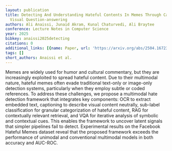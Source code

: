 ```yaml
---
layout: publication
title: Detecting And Understanding Hateful Contents In Memes Through Captioning And
  Visual Question-answering
authors: Ali Anaissi, Junaid Akram, Kunal Chaturvedi, Ali Braytee
conference: Lecture Notes in Computer Science
year: 2025
bibkey: anaissi2025detecting
citations: 0
additional_links: [{name: Paper, url: 'https://arxiv.org/abs/2504.16723'}]
tags: []
short_authors: Anaissi et al.
---
```

Memes are widely used for humor and cultural commentary, but they are
increasingly exploited to spread hateful content. Due to their multimodal
nature, hateful memes often evade traditional text-only or image-only detection
systems, particularly when they employ subtle or coded references. To address
these challenges, we propose a multimodal hate detection framework that
integrates key components: OCR to extract embedded text, captioning to describe
visual content neutrally, sub-label classification for granular categorization
of hateful content, RAG for contextually relevant retrieval, and VQA for
iterative analysis of symbolic and contextual cues. This enables the framework
to uncover latent signals that simpler pipelines fail to detect. Experimental
results on the Facebook Hateful Memes dataset reveal that the proposed
framework exceeds the performance of unimodal and conventional multimodal
models in both accuracy and AUC-ROC.